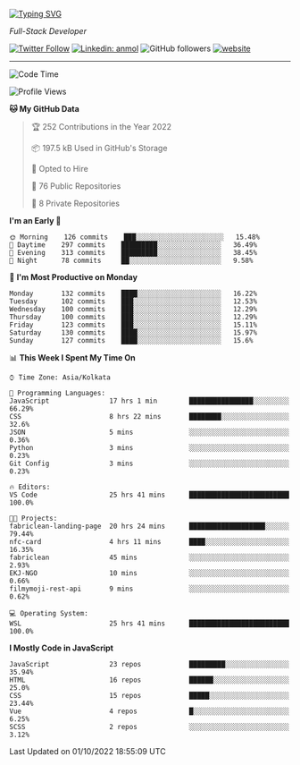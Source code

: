[![Typing SVG](https://readme-typing-svg.herokuapp.com?lines=HI%2C+I'm+Tonal;I'm+a+MEVN+Stack+Developer)](https://git.io/typing-svg)

<p><em>Full-Stack Developer</em></p>

[![Twitter Follow](https://img.shields.io/twitter/follow/tonalmathew?style=flat)](https://twitter.com/intent/follow?screen_name=tonalmathew)
[![Linkedin: anmol](https://img.shields.io/badge/tonal-mathew?style=flat-square&logo=Linkedin&logoColor=white&link=https://www.linkedin.com/in/tonal-mathew/)](https://www.linkedin.com/in/tonal-mathew/)
![GitHub followers](https://img.shields.io/github/followers/tonalmathew?label=Follow&style=social)
[![website](https://img.shields.io/badge/Website-46a2f1.svg?&style=flat-square&logo=Google-Chrome&logoColor=white&link=http://tonalmathew.github.io/)](http://tonalmathew.github.io/)

---
<!--START_SECTION:waka-->
![Code Time](http://img.shields.io/badge/Code%20Time-752%20hrs%2053%20mins-blue)

![Profile Views](http://img.shields.io/badge/Profile%20Views-0-blue)

**🐱 My GitHub Data** 

> 🏆 252 Contributions in the Year 2022
 > 
> 📦 197.5 kB Used in GitHub's Storage 
 > 
> 💼 Opted to Hire
 > 
> 📜 76 Public Repositories 
 > 
> 🔑 8 Private Repositories  
 > 
**I'm an Early 🐤** 

```text
🌞 Morning    126 commits    ███░░░░░░░░░░░░░░░░░░░░░░   15.48% 
🌆 Daytime    297 commits    █████████░░░░░░░░░░░░░░░░   36.49% 
🌃 Evening    313 commits    █████████░░░░░░░░░░░░░░░░   38.45% 
🌙 Night      78 commits     ██░░░░░░░░░░░░░░░░░░░░░░░   9.58%

```
📅 **I'm Most Productive on Monday** 

```text
Monday       132 commits    ████░░░░░░░░░░░░░░░░░░░░░   16.22% 
Tuesday      102 commits    ███░░░░░░░░░░░░░░░░░░░░░░   12.53% 
Wednesday    100 commits    ███░░░░░░░░░░░░░░░░░░░░░░   12.29% 
Thursday     100 commits    ███░░░░░░░░░░░░░░░░░░░░░░   12.29% 
Friday       123 commits    ███░░░░░░░░░░░░░░░░░░░░░░   15.11% 
Saturday     130 commits    ████░░░░░░░░░░░░░░░░░░░░░   15.97% 
Sunday       127 commits    ████░░░░░░░░░░░░░░░░░░░░░   15.6%

```


📊 **This Week I Spent My Time On** 

```text
⌚︎ Time Zone: Asia/Kolkata

💬 Programming Languages: 
JavaScript               17 hrs 1 min        ████████████████░░░░░░░░░   66.29% 
CSS                      8 hrs 22 mins       ████████░░░░░░░░░░░░░░░░░   32.6% 
JSON                     5 mins              ░░░░░░░░░░░░░░░░░░░░░░░░░   0.36% 
Python                   3 mins              ░░░░░░░░░░░░░░░░░░░░░░░░░   0.23% 
Git Config               3 mins              ░░░░░░░░░░░░░░░░░░░░░░░░░   0.23%

🔥 Editors: 
VS Code                  25 hrs 41 mins      █████████████████████████   100.0%

🐱‍💻 Projects: 
fabriclean-landing-page  20 hrs 24 mins      ███████████████████░░░░░░   79.44% 
nfc-card                 4 hrs 11 mins       ████░░░░░░░░░░░░░░░░░░░░░   16.35% 
fabriclean               45 mins             ░░░░░░░░░░░░░░░░░░░░░░░░░   2.93% 
EKJ-NGO                  10 mins             ░░░░░░░░░░░░░░░░░░░░░░░░░   0.66% 
filmymoji-rest-api       9 mins              ░░░░░░░░░░░░░░░░░░░░░░░░░   0.62%

💻 Operating System: 
WSL                      25 hrs 41 mins      █████████████████████████   100.0%

```

**I Mostly Code in JavaScript** 

```text
JavaScript               23 repos            █████████░░░░░░░░░░░░░░░░   35.94% 
HTML                     16 repos            ██████░░░░░░░░░░░░░░░░░░░   25.0% 
CSS                      15 repos            █████░░░░░░░░░░░░░░░░░░░░   23.44% 
Vue                      4 repos             █░░░░░░░░░░░░░░░░░░░░░░░░   6.25% 
SCSS                     2 repos             ░░░░░░░░░░░░░░░░░░░░░░░░░   3.12%

```



 Last Updated on 01/10/2022 18:55:09 UTC
<!--END_SECTION:waka-->
